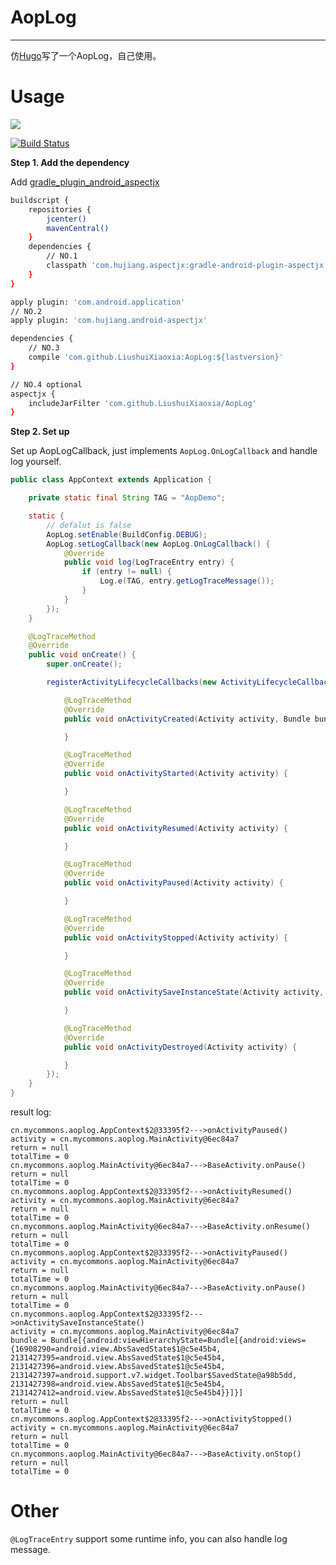 # AopLog

---

仿[Hugo](https://github.com/JakeWharton/hugo)写了一个AopLog，自己使用。


# Usage

[![](https://jitpack.io/v/LiushuiXiaoxia/AopLog.svg)](https://jitpack.io/#LiushuiXiaoxia/AopLog)

[![Build Status](https://travis-ci.org/LiushuiXiaoxia/AopLog.svg?branch=master)](https://travis-ci.org/LiushuiXiaoxia/AopLog)


**Step 1. Add the dependency**

Add [gradle_plugin_android_aspectjx](https://github.com/HujiangTechnology/gradle_plugin_android_aspectjx)

```sh
buildscript {
    repositories {
        jcenter()
        mavenCentral()
    }
    dependencies {
        // NO.1
        classpath 'com.hujiang.aspectjx:gradle-android-plugin-aspectjx:1.0.8'
    }
}

apply plugin: 'com.android.application'
// NO.2
apply plugin: 'com.hujiang.android-aspectjx'

dependencies {
    // NO.3
    compile 'com.github.LiushuiXiaoxia:AopLog:${lastversion}'
}

// NO.4 optional
aspectjx {
    includeJarFilter 'com.github.LiushuiXiaoxia/AopLog'
}
```

**Step 2. Set up**

Set up AopLogCallback, just implements `AopLog.OnLogCallback` and handle log yourself.

```java
public class AppContext extends Application {

    private static final String TAG = "AopDemo";

    static {
        // defalut is false
        AopLog.setEnable(BuildConfig.DEBUG);
        AopLog.setLogCallback(new AopLog.OnLogCallback() {
            @Override
            public void log(LogTraceEntry entry) {
                if (entry != null) {
                    Log.e(TAG, entry.getLogTraceMessage());
                }
            }
        });
    }

    @LogTraceMethod
    @Override
    public void onCreate() {
        super.onCreate();

        registerActivityLifecycleCallbacks(new ActivityLifecycleCallbacks() {

            @LogTraceMethod
            @Override
            public void onActivityCreated(Activity activity, Bundle bundle) {

            }

            @LogTraceMethod
            @Override
            public void onActivityStarted(Activity activity) {

            }

            @LogTraceMethod
            @Override
            public void onActivityResumed(Activity activity) {

            }

            @LogTraceMethod
            @Override
            public void onActivityPaused(Activity activity) {

            }

            @LogTraceMethod
            @Override
            public void onActivityStopped(Activity activity) {

            }

            @LogTraceMethod
            @Override
            public void onActivitySaveInstanceState(Activity activity, Bundle bundle) {

            }

            @LogTraceMethod
            @Override
            public void onActivityDestroyed(Activity activity) {

            }
        });
    }
}
```

result log:

```
cn.mycommons.aoplog.AppContext$2@33395f2--->onActivityPaused()
activity = cn.mycommons.aoplog.MainActivity@6ec84a7
return = null
totalTime = 0
cn.mycommons.aoplog.MainActivity@6ec84a7--->BaseActivity.onPause()
return = null
totalTime = 0
cn.mycommons.aoplog.AppContext$2@33395f2--->onActivityResumed()
activity = cn.mycommons.aoplog.MainActivity@6ec84a7
return = null
totalTime = 0
cn.mycommons.aoplog.MainActivity@6ec84a7--->BaseActivity.onResume()
return = null
totalTime = 0
cn.mycommons.aoplog.AppContext$2@33395f2--->onActivityPaused()
activity = cn.mycommons.aoplog.MainActivity@6ec84a7
return = null
totalTime = 0
cn.mycommons.aoplog.MainActivity@6ec84a7--->BaseActivity.onPause()
return = null
totalTime = 0
cn.mycommons.aoplog.AppContext$2@33395f2--->onActivitySaveInstanceState()
activity = cn.mycommons.aoplog.MainActivity@6ec84a7
bundle = Bundle[{android:viewHierarchyState=Bundle[{android:views={16908290=android.view.AbsSavedState$1@c5e45b4, 2131427395=android.view.AbsSavedState$1@c5e45b4, 2131427396=android.view.AbsSavedState$1@c5e45b4, 2131427397=android.support.v7.widget.Toolbar$SavedState@a98b5dd, 2131427398=android.view.AbsSavedState$1@c5e45b4, 2131427412=android.view.AbsSavedState$1@c5e45b4}}]}]
return = null
totalTime = 0
cn.mycommons.aoplog.AppContext$2@33395f2--->onActivityStopped()
activity = cn.mycommons.aoplog.MainActivity@6ec84a7
return = null
totalTime = 0
cn.mycommons.aoplog.MainActivity@6ec84a7--->BaseActivity.onStop()
return = null
totalTime = 0
```

# Other

`@LogTraceEntry` support some runtime info, you can also handle log message.